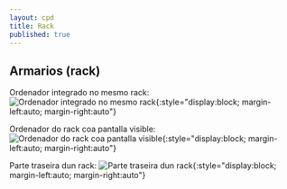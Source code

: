 ```yaml
---
layout: cpd
title: Rack
published: true
---
```




## Armarios (rack)

Ordenador integrado no mesmo rack:
![ Ordenador integrado no mesmo rack ]({{site.baseurl}}/fotos/terminalRack-1.jpg){:style="display:block; margin-left:auto; margin-right:auto"}


Ordenador do rack coa pantalla visible:
![ Ordenador do rack coa pantalla visible ]({{site.baseurl}}/fotos/terminalRack-2.jpg){:style="display:block; margin-left:auto; margin-right:auto"}

 Parte traseira dun rack:
![ Parte traseira dun rack ]({{site.baseurl}}/fotos/traseiro.jpg){:style="display:block; margin-left:auto; margin-right:auto"}